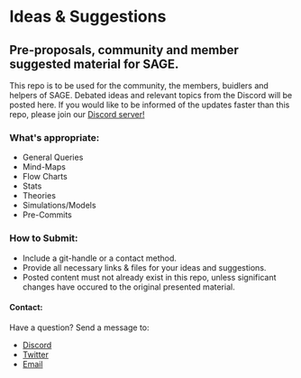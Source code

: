 # Ideas & Suggestions

## Pre-proposals, community and member suggested material for SAGE.

This repo is to be used for the community, the members, buidlers and helpers of SAGE. Debated ideas and relevant topics from the Discord will be posted here. If you would like to be informed of the updates faster than this repo, please join our [Discord server!](https://discord.gg/9JwCfhbvny)

### What's appropriate:

 * General Queries
 * Mind-Maps
 * Flow Charts
 * Stats
 * Theories
 * Simulations/Models
 * Pre-Commits

### How to Submit:

 * Include a git-handle or a contact method.
 * Provide all necessary links & files for your ideas and suggestions.
 * Posted content must not already exist in this repo, unless significant changes have occured to the original presented material.


#### Contact: 

Have a question? Send a message to: 

 * [Discord](https://discord.gg/9JwCfhbvny)
 * [Twitter](https://twitter.com/Open_Sage)
 * [Email](open_sage@protonmail.com)
